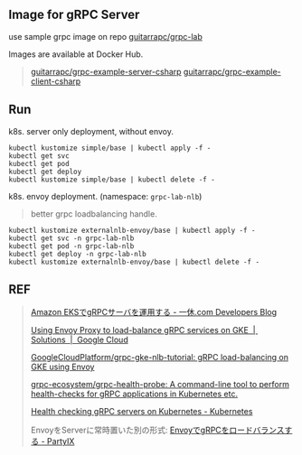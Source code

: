 ## Image for gRPC Server

use sample grpc image on repo [guitarrapc/grpc-lab](https://github.com/guitarrapc/gRPC-lab/tree/master/healthcheck)

Images are available at Docker Hub.

> [guitarrapc/grpc-example-server-csharp](https://hub.docker.com/r/guitarrapc/grpc-example-server-csharp)
> [guitarrapc/grpc-example-client-csharp](https://hub.docker.com/r/guitarrapc/grpc-example-client-csharp)

## Run

k8s. server only deployment, without envoy.

```
kubectl kustomize simple/base | kubectl apply -f -
kubectl get svc
kubectl get pod
kubectl get deploy
kubectl kustomize simple/base | kubectl delete -f -
```

k8s. envoy deployment. (namespace: `grpc-lab-nlb`)

> better grpc loadbalancing handle.

```
kubectl kustomize externalnlb-envoy/base | kubectl apply -f -
kubectl get svc -n grpc-lab-nlb
kubectl get pod -n grpc-lab-nlb
kubectl get deploy -n grpc-lab-nlb
kubectl kustomize externalnlb-envoy/base | kubectl delete -f -
```

## REF

> [Amazon EKSでgRPCサーバを運用する \- 一休\.com Developers Blog](https://user-first.ikyu.co.jp/entry/2019/08/27/093858)
>
> [Using Envoy Proxy to load\-balance gRPC services on GKE  \|  Solutions  \|  Google Cloud](https://cloud.google.com/solutions/exposing-grpc-services-on-gke-using-envoy-proxy)
>
> [GoogleCloudPlatform/grpc\-gke\-nlb\-tutorial: gRPC load\-balancing on GKE using Envoy](https://github.com/GoogleCloudPlatform/grpc-gke-nlb-tutorial)
> 
> [grpc\-ecosystem/grpc\-health\-probe: A command\-line tool to perform health\-checks for gRPC applications in Kubernetes etc\.](https://github.com/grpc-ecosystem/grpc-health-probe/)
>
> [Health checking gRPC servers on Kubernetes \- Kubernetes](https://kubernetes.io/blog/2018/10/01/health-checking-grpc-servers-on-kubernetes/)
>
> EnvoyをServerに常時置いた別の形式: [EnvoyでgRPCをロードバランスする \- PartyIX](https://h3poteto.hatenablog.com/entry/2019/02/18/130500)
